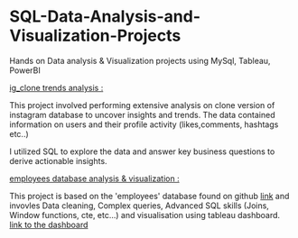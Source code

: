 # SQL-Data-Analysis-and-Visualization-Projects
Hands on Data analysis &amp; Visualization projects using MySql, Tableau, PowerBI

[ig_clone trends analysis : ](https://github.com/Afekatz/SQL-Data-Analysis-and-Visualization-Projects/tree/main/ig_clone%20project)

This project involved performing extensive analysis on clone version of instagram  database to uncover insights and trends.
The data contained information on users and their profile activity (likes,comments, hashtags etc..)

I utilized SQL to explore the data and answer key business questions to derive actionable insights.

[employees database analysis & visualization : ](https://github.com/Afekatz/SQL-Data-Analysis-and-Visualization-Projects/tree/main/employees%20project)

This project is based on the 'employees' database found on github [link](https://github.com/datacharmer/test_db/blob/master/employees.sql)
and invovles Data cleaning, Complex queries, Advanced SQL skills (Joins, Window functions, cte, etc...) and visualisation using tableau dashboard.
[link to the dashboard](https://public.tableau.com/app/profile/afek.katz/viz/EmployeesDatabasedashboard/Employees_DatabaseDashboard?publish=yes)




